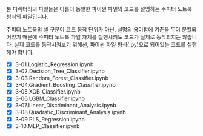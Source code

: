 본 디렉터리의 파일들은 이름이 동일한 파이썬 파일의 코드를 설명하는 주피터 노트북 형식의 파일입니다.


주피터 노트북의 셀 구분이 코드 동작 단위가 아닌, 설명의 용이함에 기준을 두어 분할되어있기 때문에 주피터 노트북 파일 자체를 실행시켜도 코드가 실제로 동작되지는 않습니다.
실제 코드를 동작시켜보기 위해선, 파이썬 파일 형식(.py)으로 되어있는 코드를 실행해야 합니다.


- [x] 3-01.Logistic_Regression.ipynb
- [x] 3-02.Decision_Tree_Classifier.ipynb
- [x] 3-03.Random_Forest_Classifier.ipynb    
- [x] 3-04.Gradient_Boosting_Classifier.ipynb   
- [x] 3-05.XGB_Classifier.ipynb
- [x] 3-06.LGBM_Classifier.ipynb
- [x] 3-07.Linear_Discriminant_Analysis.ipynb
- [x] 3-08.Quadratic_Discriminant_Analysis.ipynb
- [x] 3-09.PLS_Regression.ipynb
- [x] 3-10.MLP_Classifier.ipynb
